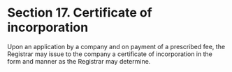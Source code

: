 # Section 17. Certificate of incorporation

Upon an application by a company and on payment of a prescribed fee, the Registrar may issue to the company a certificate of incorporation in the form and manner as the Registrar may determine.

